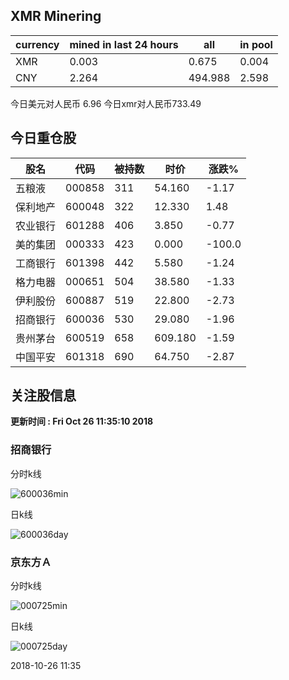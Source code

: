 ## XMR Minering

|currency|mined in last 24 hours|all|in pool|
|---|---|---|---|
|XMR|0.003|0.675|0.004|
|CNY|2.264|494.988|2.598|

今日美元对人民币 6.96	今日xmr对人民币733.49


## 今日重仓股 

|股名|代码|被持数|时价|涨跌%|
|---|---|---|---|---|
|五粮液|000858|311|54.160|-1.17|
|保利地产|600048|322|12.330|1.48|
|农业银行|601288|406|3.850|-0.77|
|美的集团|000333|423|0.000|-100.0|
|工商银行|601398|442|5.580|-1.24|
|格力电器|000651|504|38.580|-1.33|
|伊利股份|600887|519|22.800|-2.73|
|招商银行|600036|530|29.080|-1.96|
|贵州茅台|600519|658|609.180|-1.59|
|中国平安|601318|690|64.750|-2.87|

## 关注股信息
**更新时间 : Fri Oct 26 11:35:10 2018**
### 招商银行 
分时k线

![600036min](http://image.sinajs.cn/newchart/min/n/sh600036.gif)

日k线

![600036day](http://image.sinajs.cn/newchart/daily/n/sh600036.gif)

### 京东方Ａ 
分时k线

![000725min](http://image.sinajs.cn/newchart/min/n/sz000725.gif)

日k线

![000725day](http://image.sinajs.cn/newchart/daily/n/sz000725.gif)

2018-10-26 11:35